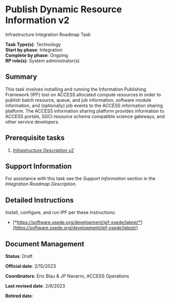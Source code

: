 # Publish Dynamic Resource Information v2

Infrastructure Integration Roadmap Task

**Task Type(s)**: Technology  
**Start by phase**: Integration  
**Complete by phase**: Ongoing  
**RP role(s)**: System administrator(s)

## Summary

This task involves installing and running the Information Publishing Framework (IPF) tool on ACCESS allocated compute resources in order to publish batch resource, queue, and job information, software module information, and (optionally) job events to the ACCESS information sharing platform. The ACCESS information sharing platform provides information to ACCESS portals, SGCI resource schema compatible science gateways, and other service developers.

## Prerequisite tasks

1.  [*Infrastructure Description v2*](https://docs.google.com/document/d/17vqEoF5lM_eZwBCzkjGwcqkMCiKAOpmfCJWJTGsE42k/edit?usp=share_link)

## Support Information

For assistance with this task see the *Support Information* section in the *Integration Roadmap Description*.

## Detailed Instructions

Install, configure, and run IPF per these instructions:

- [*https://software.xsede.org/development/ipf-xsede/latest/*](https://software.xsede.org/development/ipf-xsede/latest/)

## Document Management

**Status**: Draft

**Official date**: 2/15/2023

**Coordinators**: Eric Blau & JP Navarro, ACCESS Operations

**Last revised date**: 2/6/2023

**Retired date**:

